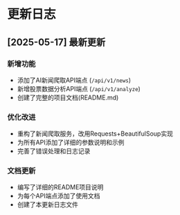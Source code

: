 # 更新日志

## [2025-05-17] 最新更新

### 新增功能
- 添加了AI新闻爬取API端点 (`/api/v1/news`)
- 新增股票数据分析API端点 (`/api/v1/analyze`)
- 创建了完整的项目文档(README.md)

### 优化改进
- 重构了新闻爬取服务，改用Requests+BeautifulSoup实现
- 为所有API添加了详细的参数说明和示例
- 完善了错误处理和日志记录

### 文档更新
- 编写了详细的README项目说明
- 为每个API端点添加了使用文档
- 创建了本更新日志文件

